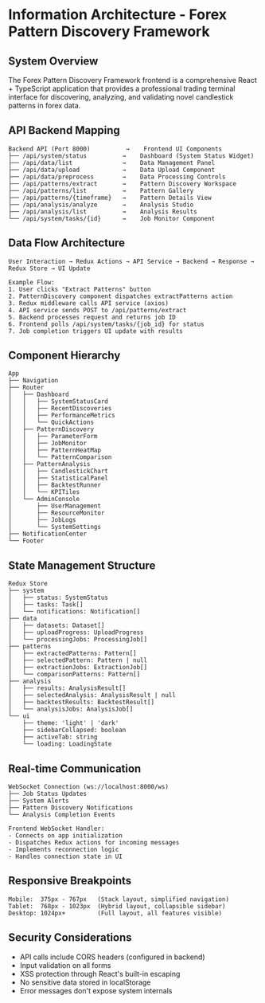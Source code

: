 # Information Architecture - Forex Pattern Discovery Framework

## System Overview

The Forex Pattern Discovery Framework frontend is a comprehensive React + TypeScript application that provides a professional trading terminal interface for discovering, analyzing, and validating novel candlestick patterns in forex data.

## API Backend Mapping

```
Backend API (Port 8000)          →    Frontend UI Components
├── /api/system/status          →    Dashboard (System Status Widget)
├── /api/data/list              →    Data Management Panel
├── /api/data/upload            →    Data Upload Component
├── /api/data/preprocess        →    Data Processing Controls
├── /api/patterns/extract       →    Pattern Discovery Workspace
├── /api/patterns/list          →    Pattern Gallery
├── /api/patterns/{timeframe}   →    Pattern Details View
├── /api/analysis/analyze       →    Analysis Studio
├── /api/analysis/list          →    Analysis Results
└── /api/system/tasks/{id}      →    Job Monitor Component
```

## Data Flow Architecture

```
User Interaction → Redux Actions → API Service → Backend → Response → Redux Store → UI Update

Example Flow:
1. User clicks "Extract Patterns" button
2. PatternDiscovery component dispatches extractPatterns action
3. Redux middleware calls API service (axios)
4. API service sends POST to /api/patterns/extract
5. Backend processes request and returns job ID
6. Frontend polls /api/system/tasks/{job_id} for status
7. Job completion triggers UI update with results
```

## Component Hierarchy

```
App
├── Navigation
├── Router
│   ├── Dashboard
│   │   ├── SystemStatusCard
│   │   ├── RecentDiscoveries
│   │   ├── PerformanceMetrics
│   │   └── QuickActions
│   ├── PatternDiscovery
│   │   ├── ParameterForm
│   │   ├── JobMonitor
│   │   ├── PatternHeatMap
│   │   └── PatternComparison
│   ├── PatternAnalysis
│   │   ├── CandlestickChart
│   │   ├── StatisticalPanel
│   │   ├── BacktestRunner
│   │   └── KPITiles
│   └── AdminConsole
│       ├── UserManagement
│       ├── ResourceMonitor
│       ├── JobLogs
│       └── SystemSettings
├── NotificationCenter
└── Footer
```

## State Management Structure

```
Redux Store
├── system
│   ├── status: SystemStatus
│   ├── tasks: Task[]
│   └── notifications: Notification[]
├── data
│   ├── datasets: Dataset[]
│   ├── uploadProgress: UploadProgress
│   └── processingJobs: ProcessingJob[]
├── patterns
│   ├── extractedPatterns: Pattern[]
│   ├── selectedPattern: Pattern | null
│   ├── extractionJobs: ExtractionJob[]
│   └── comparisonPatterns: Pattern[]
├── analysis
│   ├── results: AnalysisResult[]
│   ├── selectedAnalysis: AnalysisResult | null
│   ├── backtestResults: BacktestResult[]
│   └── analysisJobs: AnalysisJob[]
└── ui
    ├── theme: 'light' | 'dark'
    ├── sidebarCollapsed: boolean
    ├── activeTab: string
    └── loading: LoadingState
```

## Real-time Communication

```
WebSocket Connection (ws://localhost:8000/ws)
├── Job Status Updates
├── System Alerts
├── Pattern Discovery Notifications
└── Analysis Completion Events

Frontend WebSocket Handler:
- Connects on app initialization
- Dispatches Redux actions for incoming messages
- Implements reconnection logic
- Handles connection state in UI
```

## Responsive Breakpoints

```
Mobile:  375px - 767px   (Stack layout, simplified navigation)
Tablet:  768px - 1023px  (Hybrid layout, collapsible sidebar)
Desktop: 1024px+         (Full layout, all features visible)
```

## Security Considerations

- API calls include CORS headers (configured in backend)
- Input validation on all forms
- XSS protection through React's built-in escaping
- No sensitive data stored in localStorage
- Error messages don't expose system internals
